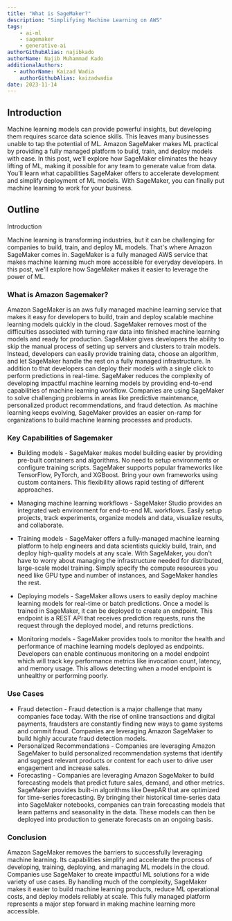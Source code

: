 ```yaml
---
title: "What is SageMaker?"
description: "Simplifying Machine Learning on AWS"
tags:
    - ai-ml
    - sagemaker
    - generative-ai
authorGithubAlias: najibkado
authorName: Najib Muhammad Kado
additionalAuthors:
  - authorName: Kaizad Wadia
    authorGithubAlias: kaizadwadia
date: 2023-11-14
---
```


## Introduction

Machine learning models can provide powerful insights, but developing them requires scarce data science skills. This leaves many businesses unable to tap the potential of ML. Amazon SageMaker makes ML practical by providing a fully managed platform to build, train, and deploy models with ease. In this post, we’ll explore how SageMaker eliminates the heavy lifting of ML, making it possible for any team to generate value from data. You’ll learn what capabilities SageMaker offers to accelerate development and simplify deployment of ML models. With SageMaker, you can finally put machine learning to work for your business.

## Outline

Introduction

Machine learning is transforming industries, but it can be challenging for companies to build, train, and deploy ML models. That's where Amazon SageMaker comes in. SageMaker is a fully managed AWS service that makes machine learning much more accessible for everyday developers. In this post, we'll explore how SageMaker makes it easier to leverage the power of ML.

### What is Amazon Sagemaker?

Amazon SageMaker is an aws fully managed machine learning service that makes it easy for developers to build, train and deploy scalable machine learning models quickly in the cloud. SageMaker removes most of the difficulties associated with turning raw data into finished machine learning models and ready for production. SageMaker gives developers the ability to skip the manual process of setting up servers and clusters to train models. Instead, developers can easily provide training data, choose an algorithm, and let SageMaker handle the rest on a fully managed infrastructure. In addition to that developers can deploy their models with a single click to perform predictions in real-time. SageMaker reduces the complexity of developing impactful machine learning models by providing end-to-end capabilities of machine learning workflow. Companies are using SageMaker to solve challenging problems in areas like predictive maintenance, personalized product recommendations, and fraud detection. As machine learning keeps evolving, SageMaker provides an easier on-ramp for organizations to build machine learning processes and products.

### Key Capabilities of Sagemaker

* Building models - SageMaker makes model building easier by providing pre-built containers and algorithms. No need to setup environments or configure training scripts. SageMaker supports popular frameworks like TensorFlow, PyTorch, and XGBoost. Bring your own frameworks using custom containers. This flexibility allows rapid testing of different approaches.
* Managing machine learning workflows - SageMaker Studio provides an integrated web environment for end-to-end ML workflows. Easily setup projects, track experiments, organize models and data, visualize results, and collaborate.
* Training models - SageMaker offers a fully-managed machine learning platform to help engineers and data scientists quickly build, train, and deploy high-quality models at any scale. With SageMaker, you don't have to worry about managing the infrastructure needed for distributed, large-scale model training. Simply specify the compute resources you need like GPU type and number of instances, and SageMaker handles the rest.
* Deploying models - SageMaker allows users to easily deploy machine learning models for real-time or batch predictions. Once a model is trained in SageMaker, it can be deployed to create an endpoint. This endpoint is a REST API that receives prediction requests, runs the request through the deployed model, and returns predictions.

* Monitoring models - SageMaker provides tools to monitor the health and performance of machine learning models deployed as endpoints. Developers can enable continuous monitoring on a model endpoint which will track key performance metrics like invocation count, latency, and memory usage. This allows detecting when a model endpoint is unhealthy or performing poorly.


### Use Cases

* Fraud detection - Fraud detection is a major challenge that many companies face today. With the rise of online transactions and digital payments, fraudsters are constantly finding new ways to game systems and commit fraud. Companies are leveraging Amazon SageMaker to build highly accurate fraud detection models.
* Personalized Recommendations - Companies are leveraging Amazon SageMaker to build personalized recommendation systems that identify and suggest relevant products or content for each user to drive user engagement and increase sales.
* Forecasting - Companies are leveraging Amazon SageMaker to build forecasting models that predict future sales, demand, and other metrics. SageMaker provides built-in algorithms like DeepAR that are optimized for time-series forecasting. By bringing their historical time-series data into SageMaker notebooks, companies can train forecasting models that learn patterns and seasonality in the data. These models can then be deployed into production to generate forecasts on an ongoing basis.


### Conclusion

Amazon SageMaker removes the barriers to successfully leveraging machine learning. Its capabilities simplify and accelerate the process of developing, training, deploying, and managing ML models in the cloud. Companies use SageMaker to create impactful ML solutions for a wide variety of use cases. By handling much of the complexity, SageMaker makes it easier to build machine learning products, reduce ML operational costs, and deploy models reliably at scale. This fully managed platform represents a major step forward in making machine learning more accessible.
